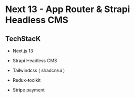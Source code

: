 # Next 13 - App Router & Strapi Headless CMS


## TechStacK

-  Next.js 13

-  Strapi Headless CMS

-  Tailwindcss ( shadcn/ui )

-  Redux-toolkit

-  Stripe payment

